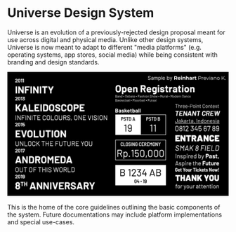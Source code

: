 # Universe Design System

Universe is an evolution of a previously-rejected design proposal meant for use across digital and physical media. Unlike other design systems, Universe is now meant to adapt to different "media platforms" (e.g. operating systems, app stores, social media) while being consistent with branding and design standards.

![Original Draft](img/legacy.jpg)

This is the home of the core guidelines outlining the basic components of the system. Future documentations may include platform implementations and special use-cases.
